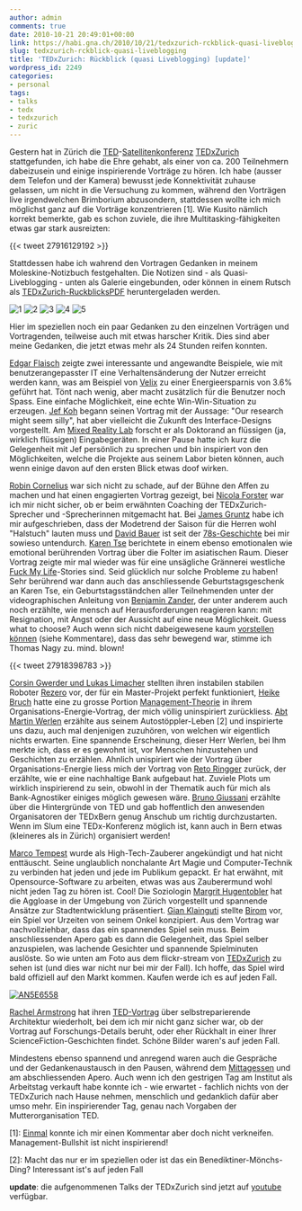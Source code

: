 ```yaml
---
author: admin
comments: true
date: 2010-10-21 20:49:01+00:00
link: https://habi.gna.ch/2010/10/21/tedxzurich-rckblick-quasi-liveblogging/
slug: tedxzurich-rckblick-quasi-liveblogging
title: 'TEDxZurich: Rückblick (quasi Liveblogging) [update]'
wordpress_id: 2249
categories:
- personal
tags:
- talks
- tedx
- tedxzurich
- zuric
---
```


Gestern hat in Zürich die [TED](http://www.ted.com/)-[Satellitenkonferenz](http://www.ted.com/pages/view?id=343) [TEDxZurich](http://tedxzurich.com/) stattgefunden, ich habe die Ehre gehabt, als einer von ca. 200 Teilnehmern dabeizusein und einige inspirierende Vorträge zu hören.
Ich habe (ausser dem Telefon und der Kamera) bewusst jede Konnektivität zuhause gelassen, um nicht in die Versuchung zu kommen, während den Vorträgen live irgendwelchen Brimborium abzusondern, stattdessen wollte ich mich möglichst ganz auf die Vorträge konzentrieren [1].
Wie Kusito nämlich korrekt bemerkte, gab es schon zuviele, die ihre Multitasking-fähigkeiten etwas gar stark ausreizten:

{{< tweet 27916129192 >}}

Stattdessen habe ich wahrend den Vortragen Gedanken in meinem Moleskine-Notizbuch festgehalten. Die Notizen sind - als Quasi-Liveblogging - unten als Galerie eingebunden, oder können in einem Rutsch als [TEDxZurich-RuckblicksPDF](https://habi.gna.ch/wp-content/uploads/2010/10/20101021093744.pdf) heruntergeladen werden.

![1](https://habi.gna.ch/wp-content/uploads/2010/10/20101021093928.jpg)
![2](https://habi.gna.ch/wp-content/uploads/2010/10/20101021093941.jpg)
![3](https://habi.gna.ch/wp-content/uploads/2010/10/20101021093954.jpg)
![4](https://habi.gna.ch/wp-content/uploads/2010/10/20101021094013.jpg)
![5](https://habi.gna.ch/wp-content/uploads/2010/10/20101021094030.jpg)

Hier im speziellen noch ein paar Gedanken zu den einzelnen Vorträgen und Vortragenden, teilweise auch mit etwas harscher Kritik.
Dies sind aber meine Gedanken, die jetzt etwas mehr als 24 Stunden reifen konnten.

[Edgar Flaisch](http://tedxzurich.com/2010/09/20/elgar-fleisch-shows-how-emerging-technology-can-influence-us/) zeigte zwei interessante und angewandte Beispiele, wie mit benutzerangepasster IT eine Verhaltensänderung der Nutzer erreicht werden kann, was am Beispiel von [Velix](https://velix.vkw.at/info/) zu einer Energieersparnis von 3.6% geführt hat.
Tönt nach wenig, aber macht zusätzlich für die Benutzer noch Spass.
Eine einfache Möglichkeit, eine echte Win-Win-Situation zu erzeugen.
[Jef Koh](http://tedxzurich.com/2010/09/05/jef-koh-builds-animated-interactive-liquids/) begann seinen Vortrag mit der Aussage: "Our research might seem silly", hat aber vielleicht die Zukunft des Interface-Designs vorgestellt.
Am [Mixed Reality Lab](http://www.mixedreality.nus.edu.sg/) forscht er als Doktorand an flüssigen (ja, wirklich flüssigen) Eingabegeräten.
In einer Pause hatte ich kurz die Gelegenheit mit Jef persönlich zu sprechen und bin inspiriert von den Möglichkeiten, welche die Projekte aus seinem Labor bieten können, auch wenn einige davon auf den ersten Blick etwas doof wirken.

[Robin Cornelius](http://tedxzurich.com/2010/10/18/robin-cornelius-wants-to-make-clothing-traceable/) war sich nicht zu schade, auf der Bühne den Affen zu machen und hat einen engagierten Vortrag gezeigt, bei [Nicola Forster](http://tedxzurich.com/2010/10/16/nicola-forster/) war ich mir nicht sicher, ob er beim erwähnten Coaching der TEDxZurich-Sprecher und -Sprecherinnen mitgemacht hat.
Bei [James Gruntz](http://tedxzurich.com/2010/10/14/james-gruntz/) habe ich mir aufgeschrieben, dass der Modetrend der Saison für die Herren wohl "Halstuch" lauten muss und [David Bauer](http://tedxzurich.com/2010/09/25/david-bauer-on-how-an-ancient-greek-writer-can-help-us-understand-technology/) ist seit der [78s-Geschichte](https://habi.gna.ch/2009/08/12/bilderklau-bei-www-78s-ch/) bei mir sowieso untendurch.
[Karen Tse](http://tedxzurich.com/2010/10/12/karen-tse/) berichtete in einem ebenso emotionalen wie emotional berührenden Vortrag über die Folter im asiatischen Raum.
Dieser Vortrag zeigte mir mal wieder was für eine unsägliche Grännerei westliche [Fuck My Life](http://www.fmylife.com/)-Stories sind.
Seid glücklich nur solche Probleme zu haben!
Sehr berührend war dann auch das anschliessende Geburtstagsgeschenk an Karen Tse, ein Geburtstagsständchen aller Teilnehmenden unter der videographischen Anleitung von [Benjamin Zander](https://en.wikipedia.org/wiki/Benjamin_Zander), der unter anderem auch noch erzählte, wie mensch auf Herausforderungen reagieren kann: mit Resignation, mit Angst oder der Aussicht auf eine neue Möglichkeit.
Guess what to choose?
Auch wenn sich nicht dabeigewesene kaum [vorstellen können](http://thomnagy.com/benjamin-zander-on-music-and-passion) (siehe Kommentare), dass das sehr bewegend war, stimme ich Thomas Nagy zu. mind. blown!

{{< tweet 27918398783 >}}

[Corsin Gwerder und Lukas Limacher](http://tedxzurich.com/2010/10/16/rezero/) stellten ihren instabilen stabilen Roboter [Rezero](http://www.rezero.ethz.ch/) vor, der für ein Master-Projekt perfekt funktioniert, [Heike Bruch](http://tedxzurich.com/2010/09/29/heike-bruch-on-how-to-manage-organizational-energy/) hatte eine zu grosse Portion [Management-Theorie](https://de.wikipedia.org/wiki/Bullshit-Generator) in ihrem Organisations-Energie-Vortrag, der mich völlig uninspiriert zurückliess.
[Abt Martin Werlen](http://tedxzurich.com/2010/10/13/abbot-martin-werlen/) erzählte aus seinem Autostöppler-Leben [2] und inspirierte uns dazu, auch mal denjenigen zuzuhören, von welchen wir eigentlich nichts erwarten.
Eine spannende Erscheinung, dieser Herr Werlen, bei Ihm merkte ich, dass er es gewohnt ist, vor Menschen hinzustehen und Geschichten zu erzählen.
Ahnlich unispiriert wie der Vortrag über Organisations-Energie liess mich der Vortrag von [Reto Ringger](http://tedxzurich.com/2010/10/17/reto-ringger/) zurück, der erzählte, wie er eine nachhaltige Bank aufgebaut hat.
Zuviele Plots um wirklich inspirierend zu sein, obwohl in der Thematik auch für mich als Bank-Agnostiker einiges möglich gewesen wäre.
[Bruno Giussani](http://tedxzurich.com/2010/10/17/bruno-giussani/) erzählte über die Hintergründe von TED und gab hoffentlich den anwesenden Organisatoren der TEDxBern genug Anschub um richtig durchzustarten.
Wenn im Slum eine TEDx-Konferenz möglich ist, kann auch in Bern etwas (kleineres als in Zürich) organisiert werden!

[Marco Tempest](http://tedxzurich.com/2010/10/04/marco-tempest-shows-you-how-a-high-tech-sorcerer-works/) wurde als High-Tech-Zauberer angekündigt und hat nicht enttäuscht.
Seine unglaublich nonchalante Art Magie und Computer-Technik zu verbinden hat jeden und jede im Publikum gepackt.
Er hat erwähnt, mit Opensource-Software zu arbeiten, etwas was aus Zauberermund wohl nicht jeden Tag zu hören ist.
Cool!
Die Soziologin [Margrit Hugentobler](http://tedxzurich.com/2010/10/06/margrit-hugentobler-on-how-to-turn-urban-sprawl-into-an-aggloasis/) hat die Aggloase in der Umgebung von Zürich vorgestellt und spannende Ansätze zur Stadtentwicklung präsentiert.
[Gian Klainguti](http://tedxzurich.com/2010/10/13/gian-klainguti/) stellte [Birom](http://www.birom.net/) vor, ein Spiel vor Urzeiten von seinem Onkel konzipiert.
Aus dem Vortrag war nachvollziehbar, dass das ein spannendes Spiel sein muss.
Beim anschliessenden Apero gab es dann die Gelegenheit, das Spiel selber anzuspielen, was lachende Gesichter und spannende Spielminuten auslöste.
So wie unten am Foto aus dem flickr-stream von [TEDxZurich](http://www.flickr.com/photos/tedxzurich) zu sehen ist (und dies war nicht nur bei mir der Fall).
Ich hoffe, das Spiel wird bald offiziell auf den Markt kommen.
Kaufen werde ich es auf jeden Fall.

[![AN5E6558](http://farm2.static.flickr.com/1231/5102131088_ff41c3ddd3.jpg)](http://www.flickr.com/photos/tedxzurich/5102131088/)

[Rachel Armstrong](http://tedxzurich.com/2010/09/01/rachel-armstrong-creates-living-environments/) hat ihren [TED-Vortrag](http://www.ted.com/talks/rachel_armstrong_architecture_that_repairs_itself.html) über selbstreparierende Architektur wiederholt, bei dem ich mir nicht ganz sicher war, ob der Vortrag auf Forschungs-Details beruht, oder eher Rückhalt in einer Ihrer ScienceFiction-Geschichten findet.
Schöne Bilder waren's auf jeden Fall.

Mindestens ebenso spannend und anregend waren auch die Gespräche und der Gedankenaustausch in den Pausen, während dem [Mittagessen](https://habi.gna.ch/panoramas/tedxzurich.html) und am abschliessenden Apero.
Auch wenn ich den gestrigen Tag am Institut als Arbeitstag verkauft habe konnte ich - wie erwartet - fachlich nichts von der TEDxZurich nach Hause nehmen, menschlich und gedanklich dafür aber umso mehr.
Ein inspirierender Tag, genau nach Vorgaben der Mutterorganisation TED.

[1]: [Einmal](http://identi.ca/notice/56980707) konnte ich mir einen Kommentar aber doch nicht verkneifen. Management-Bullshit ist nicht inspirierend!

[2]: Macht das nur er im speziellen oder ist das ein Benediktiner-Mönchs-Ding? Interessant ist's auf jeden Fall

**update**: die aufgenommenen Talks der TEDxZurich sind jetzt auf [youtube](http://www.youtube.com/user/TEDxTalks#g/c/6C726EDEF9FF61C1) verfügbar.
